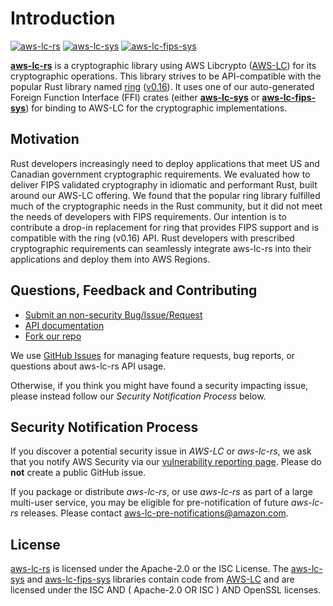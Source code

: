 # Introduction

[![aws-lc-rs](https://img.shields.io/crates/v/aws-lc-rs?label=aws-lc-rs)](https://crates.io/crates/aws-lc-rs)
[![aws-lc-sys](https://img.shields.io/crates/v/aws-lc-sys?label=aws-lc-sys)](https://crates.io/crates/aws-lc-sys)
[![aws-lc-fips-sys](https://img.shields.io/crates/v/aws-lc-fips-sys?label=aws-lc-fips-sys)](https://crates.io/crates/aws-lc-fips-sys)

**[aws-lc-rs]** is a cryptographic library using AWS Libcrypto ([AWS-LC])
for its cryptographic operations. This library strives to be API-compatible with the popular Rust library
named [ring](https://github.com/briansmith/ring) ([v0.16](https://docs.rs/ring/0.16.20/ring/index.html)).
It uses one of our auto-generated Foreign Function Interface (FFI) crates
(either **[aws-lc-sys]** or **[aws-lc-fips-sys]**) for binding to AWS-LC for the cryptographic implementations.

## Motivation

Rust developers increasingly need to deploy applications that meet US and Canadian government cryptographic
requirements. We evaluated how to deliver FIPS validated cryptography in idiomatic and performant Rust, built around our
AWS-LC offering. We found that the popular ring library fulfilled much of the cryptographic needs in the Rust
community, but it did not meet the needs of developers with FIPS requirements. Our intention is to contribute a drop-in
replacement for ring that provides FIPS support and is compatible with the ring (v0.16) API. Rust developers with
prescribed cryptographic requirements can seamlessly integrate aws-lc-rs into their applications and deploy them into
AWS Regions.

## Questions, Feedback and Contributing

* [Submit an non-security Bug/Issue/Request][ISSUES]
* [API documentation][API_DOC]
* [Fork our repo][FORK]

We use [GitHub Issues][ISSUES] for managing feature requests, bug reports, or questions about aws-lc-rs API usage.

Otherwise, if you think you might have found a security impacting issue, please instead
follow our *Security Notification Process* below.

## Security Notification Process

If you discover a potential security issue in *AWS-LC* or *aws-lc-rs*, we ask that you notify AWS
Security via our [vulnerability reporting page].
Please do **not** create a public GitHub issue.

If you package or distribute *aws-lc-rs*, or use *aws-lc-rs* as part of a large multi-user service,
you may be eligible for pre-notification of future *aws-lc-rs* releases.
Please contact aws-lc-pre-notifications@amazon.com.

## License

[aws-lc-rs] is licensed under the Apache-2.0 or the ISC License.
The [aws-lc-sys] and [aws-lc-fips-sys] libraries contain code from [AWS-LC] and are licensed under
the ISC AND ( Apache-2.0 OR ISC ) AND OpenSSL licenses.

[ISSUES]: https://github.com/awslabs/aws-lc-rs/issues/new/choose

[API_DOC]: https://docs.rs/aws-lc-rs/

[FORK]: https://github.com/awslabs/aws-lc-rs/fork

[vulnerability reporting page]: https://aws.amazon.com/security/vulnerability-reporting/

[AWS-LC]: https://github.com/aws/aws-lc

[aws-lc-rs]: https://crates.io/crates/aws-lc-rs

[aws-lc-sys]: https://crates.io/crates/aws-lc-sys

[aws-lc-fips-sys]: https://crates.io/crates/aws-lc-fips-sys
